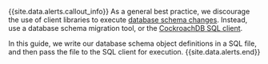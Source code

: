 {{site.data.alerts.callout_info}}
As a general best practice, we discourage the use of client libraries to execute [database schema changes](online-schema-changes.html). Instead, use a database schema migration tool, or the [CockroachDB SQL client](cockroach-sql.html).

In this guide, we write our database schema object definitions in a SQL file, and then pass the file to the SQL client for execution.
{{site.data.alerts.end}}